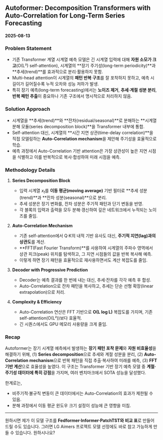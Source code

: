 ## Autoformer: Decomposition Transformers with Auto-Correlation for Long-Term Series Forecasting

#### 2025-08-13

### Problem Statement

* 기존 Transformer 계열 시계열 예측 모델은 긴 시계열 입력에 대해 **자원 소모가 크고**(O(L²) self-attention),
  시계열의 \*\*장기 주기성(long-term periodicity)\*\*과 \*\*추세(trend)\*\*를 효과적으로 분리·활용하지 못함.
* Multi-head attention이 시계열의 **패턴 반복 구조**를 잘 포착하지 못하고, 예측 시 길이가 길어질수록 누적 오차와 성능 저하가 발생.
* 특히 장기 예측(long-term forecasting)에서는 **노이즈 제거**, **추세·계절 성분 분리**, **반복 패턴 추출**이 중요하나 기존 구조에서 명시적으로 처리하지 않음.

### Solution Approach

* 시계열을 \*\*추세(trend)\*\*와 \*\*잔차(residual/seasonal)\*\*로 분해하는 \*\*시계열 분해 모듈(series decomposition block)\*\*을 Transformer 내부에 통합.
* Self-attention 대신, 시계열의 \*\*시간 지연 상관(time-delay correlation)\*\*을 직접 모델링하는 **Auto-Correlation mechanism**을 제안해 주기성을 효율적으로 학습.
* 예측 과정에서 Auto-Correlation 기반 attention은 가장 상관성이 높은 지연 시점을 식별하고 이를 반복적으로 복사·합성하여 미래 시점을 예측.

### Methodology Details

1. **Series Decomposition Block**

   * 입력 시계열 $x_t$를 **이동 평균(moving average)** 기반 필터로 \*\*추세 성분(trend)\*\*과 \*\*잔차 성분(seasonal)\*\*으로 분리.
   * 추세 성분은 장기 변화를, 잔차 성분은 주기적 패턴과 단기 변동을 반영.
   * 각 블록의 입력과 출력을 모두 분해·갱신하여 깊은 네트워크에서 누적되는 노이즈를 줄임.

2. **Auto-Correlation Mechanism**

   * 기존 self-attention에서 Q·K의 내적 기반 유사도 대신, **주기적 지연(lag)과의 상관도**를 계산.
   * \*\*FFT(Fast Fourier Transform)\*\*를 사용하여 시계열의 주파수 영역에서 상관 피크(peak) 위치를 탐색하고, 그 지연 시점들의 값을 반복 복사해 예측.
   * 이렇게 하면 장기 패턴을 효율적으로 재사용하면서도 계산 복잡도를 줄임.

3. **Decoder with Progressive Prediction**

   * Decoder는 예측 결과를 한 번에 내는 대신, 추세·잔차를 각각 예측 후 합성.
   * Auto-Correlation으로 잔차 패턴을 복사하고, 추세는 단순 선형 확장(linear extrapolation)으로 처리.

4. **Complexity & Efficiency**

   * Auto-Correlation 연산은 FFT 기반으로 **O(L log L)** 복잡도를 가지며, 기존 self-attention(O(L²))보다 효율적.
   * 긴 시퀀스에서도 GPU 메모리 사용량을 크게 줄임.

### Recap

Autoformer는 장기 시계열 예측에서 발생하는 **장기 패턴 포착 문제**와 **자원 비효율성**을 해결하기 위해,
(1) **Series decomposition**으로 추세와 계절 성분을 분리,
(2) **Auto-Correlation mechanism**으로 반복 패턴을 직접 추출·복사하여 미래를 예측,
(3) **FFT 기반 계산**으로 효율성을 높였다.
이 구조는 Transformer 기반 장기 예측 모델 중 **계절·주기성 데이터에 특히 강점**을 가지며, 여러 벤치마크에서 SOTA 성능을 달성했다.

한계로는,

* 비주기적·불규칙 변동이 큰 데이터에서는 Auto-Correlation의 효과가 제한될 수 있음.
* 분해 과정에서 이동 평균 윈도우 크기 설정이 성능에 큰 영향을 미침.

---

원하시면 제가 이 모델 구조를 **Fedformer·Informer·PatchTST와 비교 표**로 만들어 드릴 수도 있습니다.
그러면 LG Aimers 프로젝트 모델 선정에도 바로 참고 가능하게 만들 수 있습니다.
원하시나요?
